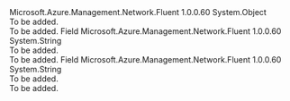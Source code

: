 <Type Name="AuthenticationMethod" FullName="Microsoft.Azure.Management.Network.Fluent.Models.AuthenticationMethod">
  <TypeSignature Language="C#" Value="public static class AuthenticationMethod" />
  <TypeSignature Language="ILAsm" Value=".class public auto ansi abstract sealed beforefieldinit AuthenticationMethod extends System.Object" />
  <TypeSignature Language="DocId" Value="T:Microsoft.Azure.Management.Network.Fluent.Models.AuthenticationMethod" />
  <TypeSignature Language="VB.NET" Value="Public Class AuthenticationMethod" />
  <TypeSignature Language="F#" Value="type AuthenticationMethod = class" />
  <AssemblyInfo>
    <AssemblyName>Microsoft.Azure.Management.Network.Fluent</AssemblyName>
    <AssemblyVersion>1.0.0.60</AssemblyVersion>
  </AssemblyInfo>
  <Base>
    <BaseTypeName>System.Object</BaseTypeName>
  </Base>
  <Interfaces />
  <Docs>
    <summary>To be added.</summary>
    <remarks>To be added.</remarks>
  </Docs>
  <Members>
    <Member MemberName="EAPMSCHAPv2">
      <MemberSignature Language="C#" Value="public const string EAPMSCHAPv2;" />
      <MemberSignature Language="ILAsm" Value=".field public static literal string EAPMSCHAPv2" />
      <MemberSignature Language="DocId" Value="F:Microsoft.Azure.Management.Network.Fluent.Models.AuthenticationMethod.EAPMSCHAPv2" />
      <MemberSignature Language="VB.NET" Value="Public Const EAPMSCHAPv2 As String " />
      <MemberSignature Language="F#" Value="val mutable EAPMSCHAPv2 : string" Usage="Microsoft.Azure.Management.Network.Fluent.Models.AuthenticationMethod.EAPMSCHAPv2" />
      <MemberType>Field</MemberType>
      <AssemblyInfo>
        <AssemblyName>Microsoft.Azure.Management.Network.Fluent</AssemblyName>
        <AssemblyVersion>1.0.0.60</AssemblyVersion>
      </AssemblyInfo>
      <ReturnValue>
        <ReturnType>System.String</ReturnType>
      </ReturnValue>
      <Docs>
        <summary>To be added.</summary>
        <remarks>To be added.</remarks>
      </Docs>
    </Member>
    <Member MemberName="EAPTLS">
      <MemberSignature Language="C#" Value="public const string EAPTLS;" />
      <MemberSignature Language="ILAsm" Value=".field public static literal string EAPTLS" />
      <MemberSignature Language="DocId" Value="F:Microsoft.Azure.Management.Network.Fluent.Models.AuthenticationMethod.EAPTLS" />
      <MemberSignature Language="VB.NET" Value="Public Const EAPTLS As String " />
      <MemberSignature Language="F#" Value="val mutable EAPTLS : string" Usage="Microsoft.Azure.Management.Network.Fluent.Models.AuthenticationMethod.EAPTLS" />
      <MemberType>Field</MemberType>
      <AssemblyInfo>
        <AssemblyName>Microsoft.Azure.Management.Network.Fluent</AssemblyName>
        <AssemblyVersion>1.0.0.60</AssemblyVersion>
      </AssemblyInfo>
      <ReturnValue>
        <ReturnType>System.String</ReturnType>
      </ReturnValue>
      <Docs>
        <summary>To be added.</summary>
        <remarks>To be added.</remarks>
      </Docs>
    </Member>
  </Members>
</Type>
